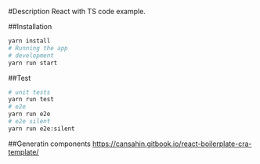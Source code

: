 #Description
React with TS code example.

##Installation
```bash
yarn install
# Running the app
# development
yarn run start
```

##Test
```bash
# unit tests
yarn run test
# e2e
yarn run e2e
# e2e silent
yarn run e2e:silent
```
##Generatin  components
https://cansahin.gitbook.io/react-boilerplate-cra-template/